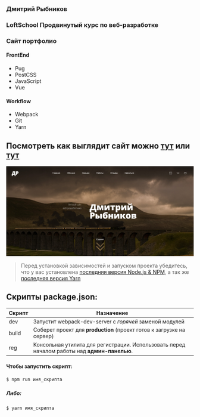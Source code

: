 ﻿### **Дмитрий Рыбников**
### **LoftSchool Продвинутый курс по веб-разработке**
### **Сайт портфолио**

#### FrontEnd
* Pug
* PostCSS
* JavaScript
* Vue

#### Workflow
* Webpack
* Git
* Yarn

## Посмотреть как выглядит сайт можно [тут](http://portfolio.dimcter1985.tmweb.ru/) или [тут](https://dimcter1985.github.io/portfolio/dist/)
![portfolio](src/images/content/screenshot.jpg)

> Перед установкой зависимостей и запуском проекта убедитесь, что у вас установлена [последняя версия Node.js & NPM](https://nodejs.org/en/download/current/), а так же
[последняя версия Yarn](https://yarnpkg.com/ru/docs/install)

## Скрипты package.json:

| Скрипт | Назначение |
| ------ | ------ |
| dev | Запустит webpack-dev-server с _горячей_ заменой модулей |
| build | Соберет проект для **production** (проект готов к загрузке на сервер) |
| reg | Консольная утилита для регистрации. Использовать перед началом работы над **админ-панелью**. |

#### Чтобы запустить скрипт:
```sh
$ npm run имя_скрипта
```
##### Либо:
```sh
$ yarn имя_скрипта
```